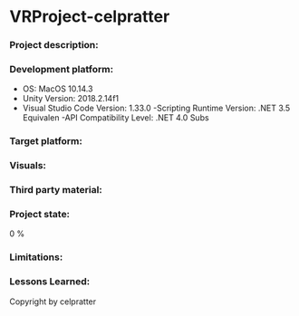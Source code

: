 # VRProject-celpratter

### Project description: 

 
### Development platform: 
- OS: MacOS 10.14.3
- Unity Version: 2018.2.14f1
- Visual Studio Code Version: 1.33.0
-Scripting Runtime Version: .NET 3.5 Equivalen
-API Compatibility Level: .NET 4.0 Subs

### Target platform: 


### Visuals: 


### Third party material: 


### Project state: 
0 %

### Limitations: 


### Lessons Learned: 



Copyright by celpratter
